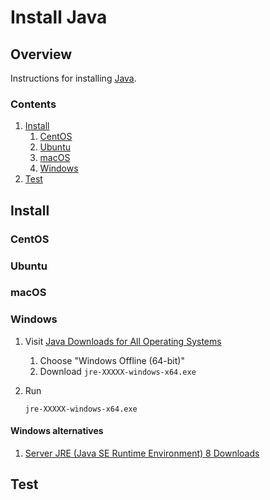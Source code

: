 # Install Java

## Overview

Instructions for installing [Java](https://www.java.com).

### Contents

1. [Install](#install)
    1. [CentOS](#centos)
    1. [Ubuntu](#ubuntu)
    1. [macOS](#macos)
    1. [Windows](#windows)
1. [Test](#test)

## Install

### CentOS

### Ubuntu

### macOS

### Windows

1. Visit [Java Downloads for All Operating Systems](https://java.com/en/download/manual.jsp)
    1. Choose "Windows Offline (64-bit)"
    1. Download `jre-XXXXX-windows-x64.exe`
1. Run

    ```console
    jre-XXXXX-windows-x64.exe
    ```

#### Windows alternatives

1. [Server JRE (Java SE Runtime Environment) 8 Downloads](https://www.oracle.com/technetwork/java/javase/downloads/server-jre8-downloads-2133154.html)

## Test
